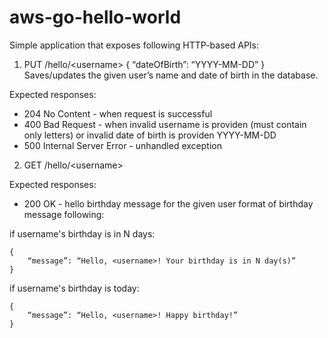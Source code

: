 # aws-go-hello-world

Simple application that exposes following HTTP-based APIs:

1. PUT /hello/&lt;username&gt; { “dateOfBirth”: “YYYY-MM-DD” }
Saves/updates the given user’s name and date of birth in the database.

Expected responses: 
- 204 No Content - when request is successful
- 400 Bad Request - when invalid username is providen (must contain only letters) or invalid date of birth is providen YYYY-MM-DD
- 500 Internal Server Error - unhandled exception 

2. GET /hello/&lt;username&gt;

Expected responses: 
- 200 OK - hello birthday message for the given user
format of birthday message following:

if username's birthday is in N days:
```
{ 
    “message”: “Hello, <username>! Your birthday is in N day(s)”
}
```

if username's birthday is today: 
```
{ 
    “message”: “Hello, <username>! Happy birthday!”
}
```
